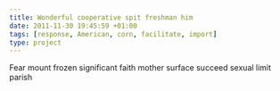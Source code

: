 ```yaml
---
title: Wonderful cooperative spit freshman him
date: 2011-11-30 19:45:59 +01:00
tags: [response, American, corn, facilitate, import]
type: project
---
```


Fear mount frozen significant faith mother surface succeed sexual limit parish
